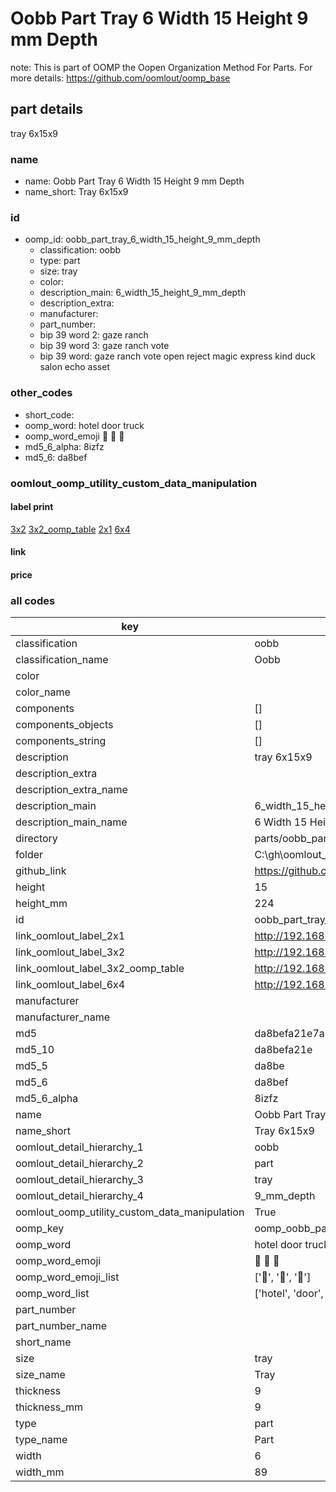 # Oobb Part Tray 6 Width 15 Height 9 mm Depth  

note: This is part of OOMP the Oopen Organization Method For Parts. For more details: https://github.com/oomlout/oomp_base

##  part details
  



tray 6x15x9



### name
* name: Oobb Part Tray 6 Width 15 Height 9 mm Depth
* name_short: Tray 6x15x9 
### id
* oomp_id: oobb_part_tray_6_width_15_height_9_mm_depth
  * classification: oobb
  * type: part
  * size: tray
  * color: 
  * description_main: 6_width_15_height_9_mm_depth
  * description_extra: 
  * manufacturer: 
  * part_number: 
  * bip 39 word 2: gaze ranch
  * bip 39 word 3: gaze ranch vote
  * bip 39 word: gaze ranch vote open reject magic express kind duck salon echo asset

### other_codes
* short_code: 
* oomp_word: hotel door truck
* oomp_word_emoji :hotel: :door: :truck:
* md5_6_alpha: 8izfz
* md5_6: da8bef






### oomlout_oomp_utility_custom_data_manipulation
#### label print
[3x2](http://192.168.1.245:1112/?label=oomp%208izfz)
[3x2_oomp_table](http://192.168.1.108:1112/?label=oomp%208izfz)
[2x1](http://192.168.1.242:1112/?label=oomp%208izfz)
[6x4](http://192.168.1.55:1112/?label=oomp%208izfz)    

#### link

                              

#### price







### all codes 
| key | value |  
| --- | --- |  
| classification | oobb |  
| classification_name | Oobb |  
| color |  |  
| color_name |  |  
| components | [] |  
| components_objects | [] |  
| components_string | [] |  
| description | tray 6x15x9 |  
| description_extra |  |  
| description_extra_name |  |  
| description_main | 6_width_15_height_9_mm_depth |  
| description_main_name | 6 Width 15 Height 9 mm Depth |  
| directory | parts/oobb_part_tray_6_width_15_height_9_mm_depth |  
| folder | C:\gh\oomlout_oobb_version_4_generated_parts\parts\oobb_part_tray_6_width_15_height_9_mm_depth |  
| github_link | https://github.com/oomlout/oomlout_oomp_part_src/tree/main/parts/oobb_part_tray_6_width_15_height_9_mm_depth |  
| height | 15 |  
| height_mm | 224 |  
| id | oobb_part_tray_6_width_15_height_9_mm_depth |  
| link_oomlout_label_2x1 | http://192.168.1.242:1112/?label=oomp%208izfz |  
| link_oomlout_label_3x2 | http://192.168.1.245:1112/?label=oomp%208izfz |  
| link_oomlout_label_3x2_oomp_table | http://192.168.1.108:1112/?label=oomp%208izfz |  
| link_oomlout_label_6x4 | http://192.168.1.55:1112/?label=oomp%208izfz |  
| manufacturer |  |  
| manufacturer_name |  |  
| md5 | da8befa21e7a8a1a175a79b3ebec6305 |  
| md5_10 | da8befa21e |  
| md5_5 | da8be |  
| md5_6 | da8bef |  
| md5_6_alpha | 8izfz |  
| name | Oobb Part Tray 6 Width 15 Height 9 mm Depth |  
| name_short | Tray 6x15x9  |  
| oomlout_detail_hierarchy_1 | oobb |  
| oomlout_detail_hierarchy_2 | part |  
| oomlout_detail_hierarchy_3 | tray |  
| oomlout_detail_hierarchy_4 | 9_mm_depth |  
| oomlout_oomp_utility_custom_data_manipulation | True |  
| oomp_key | oomp_oobb_part_tray_6_width_15_height_9_mm_depth |  
| oomp_word | hotel door truck |  
| oomp_word_emoji | :hotel: :door: :truck: |  
| oomp_word_emoji_list | [':hotel:', ':door:', ':truck:'] |  
| oomp_word_list | ['hotel', 'door', 'truck'] |  
| part_number |  |  
| part_number_name |  |  
| short_name |  |  
| size | tray |  
| size_name | Tray |  
| thickness | 9 |  
| thickness_mm | 9 |  
| type | part |  
| type_name | Part |  
| width | 6 |  
| width_mm | 89 |  
